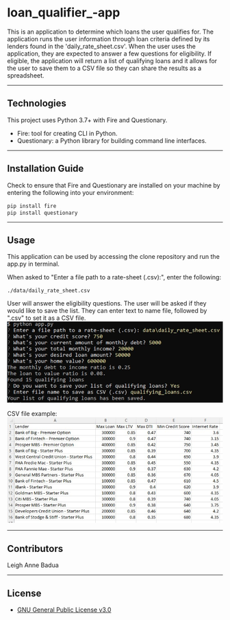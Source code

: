 # loan_qualifier_-app

This is an application to determine which loans the user qualifies for. The application runs the user information through loan criteria defined by its lenders found in the 'daily_rate_sheet.csv'. When the user uses the application, they are expected to answer a few questions for eligibility. If eligible, the application will return a list of qualifying loans and it allows for the user to save them to a CSV file so they can share the results as a spreadsheet. 

---

## Technologies

This project uses Python 3.7+ with Fire and Questionary.
+ Fire: tool for creating CLI in Python.
+ Questionary: a Python library for building command line interfaces. 

---

## Installation Guide

Check to ensure that Fire and Questionary are installed on your machine by entering the following into your environment:
```
pip install fire
pip install questionary 
```
---

## Usage

This application can be used by accessing the clone repository and run the app.py in terminal. 

When asked to "Enter a file path to a rate-sheet (.csv):", enter the following:
```
./data/daily_rate_sheet.csv
```
User will answer the eligibility questions. 
The user will be asked if they would like to save the list. 
They can enter text to name file, followed by ".csv" to set it as a CSV file. 
![Terminal Confirmation](terminal_prompt.jpg) 

CSV file example:
![CSV Example](qualifyingloans.jpg)

---

## Contributors

Leigh Anne Badua

---

## License

+ [GNU General Public License v3.0](https://choosealicense.com/licenses/gpl-3.0/)